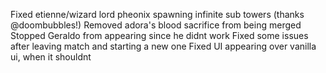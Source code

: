 Fixed etienne/wizard lord pheonix spawning infinite sub towers (thanks @doombubbles!)
Removed adora's blood sacrifice from being merged
Stopped Geraldo from appearing since he didnt work
Fixed some issues after leaving match and starting a new one
Fixed UI appearing over vanilla ui, when it shouldnt